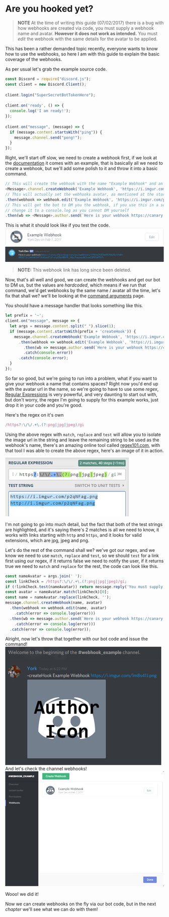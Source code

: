 # Are you hooked yet?

> **NOTE** At the time of writing this guide (07/02/2017) there is a bug with how webhooks are created via code, you must supply a webhook name and avatar. **However it does not work as intended.** You must _edit_ the webhook with the same details for the avatar to be applied.

This has been a rather demanded topic recently, everyone wants to know how to use the webhooks, so here I am with this guide to explain the basic coverage of the webhooks.

As per usual let's grab the example source code.

```js
const Discord = require("discord.js");
const client = new Discord.Client();

client.login("SuperSecretBotTokenHere");

client.on('ready', () => {
  console.log('I am ready!');
});

client.on("message", (message) => {
  if (message.content.startsWith("ping")) {
    message.channel.send("pong!");
  }
});
```

Right, we'll start off slow, we need to create a webhook first, if we look at the [documentation](https://discord.js.org/#/docs/main/stable/class/TextChannel?scrollTo=createWebhook) it comes with an example, that is basically all we need to create a webhook, but we'll add some polish to it and throw it into a basic command.

```js
// This will create the webhook with the name "Example Webhook" and an example avatar.
<Message>.channel.createWebhook('Example Webhook', 'https://i.imgur.com/p2qNFag.png')
// This will actually set the webhooks avatar, as mentioned at the start of the guide.
.then(webhook => webhook.edit('Example Webhook', 'https://i.imgur.com/p2qNFag.png')
// This will get the bot to DM you the webhook, if you use this in a selfbot,
// change it to a console.log as you cannot DM yourself
.then(wb => <Message>.author.send(`Here is your webhook https://canary.discordapp.com/api/webhooks/${wb.id}/${wb.token}`)).catch(console.error))
```
This is what it should look like if you test the code.
![Created the webhook](/assets/webhooks/wh01.png)
![Successfully created webhook](/assets/webhooks/wh02.png)

> **NOTE:** This webhook link has long since been deleted.

Now, that's all well and good, we can create the webhooks and get our bot to DM us, but the values are _hardcoded_, which means if we run that command, we'd get webhooks by the same name / avatar all the time, let's fix that shall we? we'll be looking at the [command arguments](/samples/command_with_arguments.md) page.

You should have a message handler that looks something like this.
```js
let prefix = '~';
client.on("message", message => {
  let args = message.content.split(" ").slice(1);
  if (message.content.startsWith(prefix + 'createHook')) {
    message.channel.createWebhook('Example Webhook', 'https://i.imgur.com/p2qNFag.png')
      .then(webhook => webhook.edit('Example Webhook', 'https://i.imgur.com/p2qNFag.png')
        .then(wb => message.author.send(`Here is your webhook https://canary.discordapp.com/api/webhooks/${wb.id}/${wb.token}`))
        .catch(console.error))
      .catch(console.error);
  }
});
```
So far so good, but we're going to run into a problem, what if you want to give your webhook a name that contains spaces? Right now you'd end up with the avatar url in the name, so we're going to have to use some _regex_, [Regular Expressions](https://developer.mozilla.org/en/docs/Web/JavaScript/Guide/Regular_Expressions) is very powerful, and very daunting to start out with, but don't worry, the regex I'm going to supply for this example works, just drop it in your code and you're good.

Here's the regex on it's own
```js
/https?:\/\/.+\.(?:png|jpg|jpeg)/gi
```
Using the above regex with `match`, `replace` and `test` will allow you to isolate the image url in the string and leave the remaining string to be used as the webhook's name, there's an amazing online tool called [regex101.com](https://regex101.com/), with that tool I was able to create the above regex, here's an image of it in action.

![Regex in action.](/assets/webhooks/wh03.png)

I'm not going to go into much detail, but the fact that both of the test strings are highlighted, and it's saying there's 2 matches is all we need to know, it works with links starting with `http` and `https`, and it looks for valid extensions, which are jpg, jpeg and png.

Let's do the rest of the command shall we? we've got our regex, and we know we need to use `match`, `replace` and `test`, so we should `test` for a link first using our regex, if it returns false we need to notify the user, if it returns true we need to `match` and `replace` for the rest, the code can look like this.
```js
const nameAvatar = args.join(' ');
const linkCheck = /https?:\/\/.+\.(?:png|jpg|jpeg)/gi;
if (!linkCheck.test(nameAvatar)) return message.reply('You must supply an image link.');
const avatar = nameAvatar.match(linkCheck)[0];
const name = nameAvatar.replace(linkCheck, '');
message.channel.createWebhook(name, avatar)
  .then(webhook => webhook.edit(name, avatar)
    .catch(error => console.log(error)))
  .then(wb => message.author.send(`Here is your webhook https://canary.discordapp.com/api/webhooks/${wb.id}/${wb.token}\n\nPlease keep this safe, as you could be exploited.`)
    .catch(error => console.log(error)))
  .catch(error => console.log(error));
```

Alright, now let's throw that together with our bot code and issue the command!
![Command usage.](/assets/webhooks/wh04.png)
And let's check the channel webhooks!
![Channel Webhooks](/assets/webhooks/wh05.png)

Wooo! we did it!

Now we can create webhooks on the fly via our bot code, but in the next _chapter_ we'll see what we can do with them!
